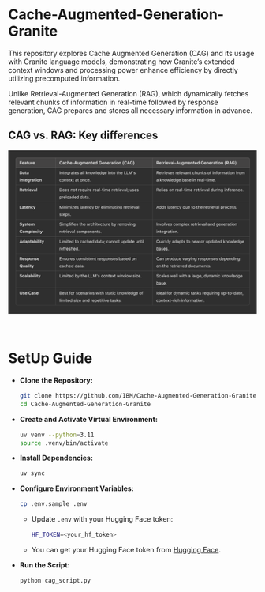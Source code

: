 # Cache-Augmented-Generation-Granite
This repository explores Cache Augmented Generation (CAG) and its usage with Granite language models, demonstrating how Granite’s extended context windows and processing power enhance efficiency by directly utilizing precomputed information.

Unlike Retrieval-Augmented Generation (RAG), which dynamically fetches relevant chunks of information in real-time followed by response generation, CAG prepares and stores all necessary information in advance.

## CAG vs. RAG: Key differences
![rag-vs-cag](./media/rag-vs-cag.png)

<br>

# SetUp Guide

- **Clone the Repository:**
  ```bash
  git clone https://github.com/IBM/Cache-Augmented-Generation-Granite.git
  cd Cache-Augmented-Generation-Granite
  ```

- **Create and Activate Virtual Environment:**
  ```bash
  uv venv --python=3.11
  source .venv/bin/activate
  ```

- **Install Dependencies:**
  ```bash
  uv sync
  ```

- **Configure Environment Variables:**
  ```bash
  cp .env.sample .env
  ```
  - Update `.env` with your Hugging Face token:
    ```bash
    HF_TOKEN=<your_hf_token>
    ```
  - You can get your Hugging Face token from [Hugging Face](https://huggingface.co/settings/tokens).

- **Run the Script:**
  ```bash
  python cag_script.py
  ```

